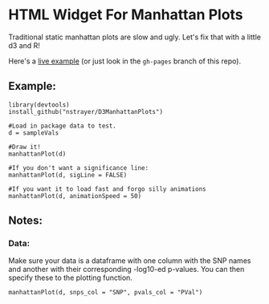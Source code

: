 # HTML Widget For Manhattan Plots

Traditional static manhattan plots are slow and ugly. Let's fix that with a little d3 and R!

Here's a [live example](http://nickstrayer.me/D3ManhattanPlots) (or just look in the `gh-pages` branch of this repo).  

## Example: 
 

```{r}
library(devtools)
install_github("nstrayer/D3ManhattanPlots")

#Load in package data to test. 
d = sampleVals

#Draw it!
manhattanPlot(d)        

#If you don't want a significance line: 
manhattanPlot(d, sigLine = FALSE)

#If you want it to load fast and forgo silly animations
manhattanPlot(d, animationSpeed = 50)
```

## Notes: 

### Data: 

Make sure your data is a dataframe with one column with the SNP names and another with their corresponding -log10-ed p-values. You can then specify these to the plotting function. 

```{r}
manhattanPlot(d, snps_col = "SNP", pvals_col = "PVal")
```

